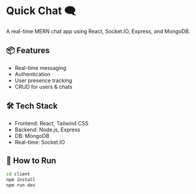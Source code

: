 # Quick Chat 🗨️

A real-time MERN chat app using React, Socket.IO, Express, and MongoDB.

## 📦 Features
- Real-time messaging
- Authentication
- User presence tracking
- CRUD for users & chats

## 🛠️ Tech Stack
- Frontend: React, Tailwind CSS
- Backend: Node.js, Express
- DB: MongoDB
- Real-time: Socket.IO

## 🚀 How to Run

```bash
cd client
npm install
npm run dev

